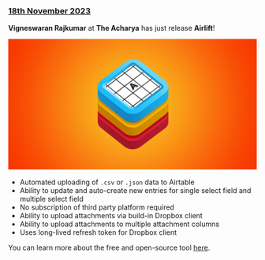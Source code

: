 ### [18th November 2023](/news/20231118)

**Vigneswaran Rajkumar** at **The Acharya** has just release **Airlift**!

![](/static/airlift-social-card.png)

- Automated uploading of `.csv` or `.json` data to Airtable
- Ability to update and auto-create new entries for single select field and multiple select field
- No subscription of third party platform required
- Ability to upload attachments via build-in Dropbox client
- Ability to upload attachments to multiple attachment columns
- Uses long-lived refresh token for Dropbox client

You can learn more about the free and open-source tool [here](https://github.com/TheAcharya/Airlift).
